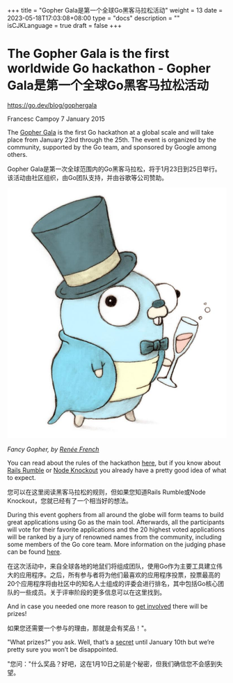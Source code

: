+++
title = "Gopher Gala是第一个全球Go黑客马拉松活动"
weight = 13
date = 2023-05-18T17:03:08+08:00
type = "docs"
description = ""
isCJKLanguage = true
draft = false
+++

# The Gopher Gala is the first worldwide Go hackathon - Gopher Gala是第一个全球Go黑客马拉松活动

https://go.dev/blog/gophergala

Francesc Campoy
7 January 2015

The [Gopher Gala](http://gophergala.com/) is the first Go hackathon at a global scale and will take place from January 23rd through the 25th. The event is organized by the community, supported by the Go team, and sponsored by Google among others.

Gopher Gala是第一次全球范围内的Go黑客马拉松，将于1月23日到25日举行。该活动由社区组织，由Go团队支持，并由谷歌等公司赞助。

![img](TheGopherGalaIsTheFirstWorldwideGoHackathon_img/fancygopher.jpg)

*Fancy Gopher, by* [*Renée French*](http://www.reneefrench.com/)

You can read about the rules of the hackathon [here](http://gophergala.com/rules/), but if you know about [Rails Rumble](http://railsrumble.com/) or [Node Knockout](http://nodeknockout.com/) you already have a pretty good idea of what to expect.

您可以在这里阅读黑客马拉松的规则，但如果您知道Rails Rumble或Node Knockout，您就已经有了一个相当好的想法。

During this event gophers from all around the globe will form teams to build great applications using Go as the main tool. Afterwards, all the participants will vote for their favorite applications and the 20 highest voted applications will be ranked by a jury of renowned names from the community, including some members of the Go core team. More information on the judging phase can be found [here](http://gophergala.com/judging/).

在这次活动中，来自全球各地的地鼠们将组成团队，使用Go作为主要工具建立伟大的应用程序。之后，所有参与者将为他们最喜欢的应用程序投票，投票最高的20个应用程序将由社区中的知名人士组成的评委会进行排名，其中包括Go核心团队的一些成员。关于评审阶段的更多信息可以在这里找到。

And in case you needed one more reason to [get involved](https://gophers.typeform.com/to/wondM5) there will be prizes!

如果您还需要一个参与的理由，那就是会有奖品！"。

"What prizes?" you ask. Well, that’s a [secret](http://gophergala.com/prizes/) until January 10th but we’re pretty sure you won’t be disappointed.

"您问："什么奖品？好吧，这在1月10日之前是个秘密，但我们确信您不会感到失望。
